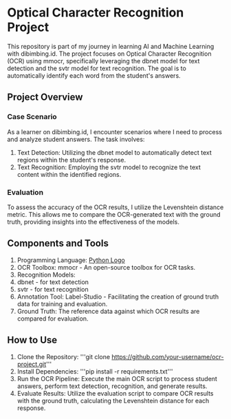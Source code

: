 # Optical Character Recognition Project
This repository is part of my journey in learning AI and Machine Learning with dibimbing.id. The project focuses on Optical Character Recognition (OCR) using mmocr, specifically leveraging the dbnet model for text detection and the svtr model for text recognition. The goal is to automatically identify each word from the student's answers.

## Project Overview

### Case Scenario
As a learner on dibimbing.id, I encounter scenarios where I need to process and analyze student answers. The task involves:
1. Text Detection: Utilizing the dbnet model to automatically detect text regions within the student's response.
2. Text Recognition: Employing the svtr model to recognize the text content within the identified regions.

### Evaluation
To assess the accuracy of the OCR results, I utilize the Levenshtein distance metric. This allows me to compare the OCR-generated text with the ground truth, providing insights into the effectiveness of the models.

## Components and Tools
1. Programming Language: [Python Logo](https://www.python.org/static/community_logos/python-logo-master-v3-TM.png)
2. OCR Toolbox: mmocr - An open-source toolbox for OCR tasks.
3. Recognition Models:
4. dbnet - for text detection
5. svtr - for text recognition
6. Annotation Tool: Label-Studio - Facilitating the creation of ground truth data for training and evaluation.
7. Ground Truth: The reference data against which OCR results are compared for evaluation.

## How to Use
1. Clone the Repository:
'''git clone https://github.com/your-username/ocr-project.git'''
2. Install Dependencies:
'''pip install -r requirements.txt'''
3. Run the OCR Pipeline:
Execute the main OCR script to process student answers, perform text detection, recognition, and generate results.
4. Evaluate Results:
Utilize the evaluation script to compare OCR results with the ground truth, calculating the Levenshtein distance for each response.

